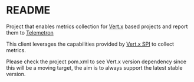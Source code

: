 # README

Project that enables metrics collection for [Vert.x](http://vertx.io/) based projects and report them to [Telemetron](http://telemetron.io/) 

This client leverages the capabilities provided by [Vert.x SPI](http://vertx.io/docs/apidocs/io/vertx/core/spi/metrics/VertxMetrics.html) to collect metrics.

Please check the project pom.xml to see Vert.x version dependency since this will be a moving target, the aim is to always support the latest stable version.

